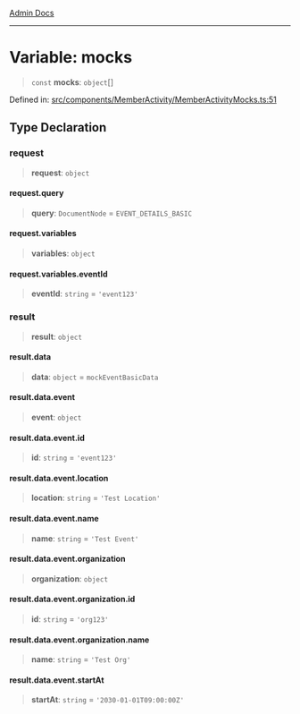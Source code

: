 [Admin Docs](/)

***

# Variable: mocks

> `const` **mocks**: `object`[]

Defined in: [src/components/MemberActivity/MemberActivityMocks.ts:51](https://github.com/PalisadoesFoundation/talawa-admin/blob/main/src/components/MemberActivity/MemberActivityMocks.ts#L51)

## Type Declaration

### request

> **request**: `object`

#### request.query

> **query**: `DocumentNode` = `EVENT_DETAILS_BASIC`

#### request.variables

> **variables**: `object`

#### request.variables.eventId

> **eventId**: `string` = `'event123'`

### result

> **result**: `object`

#### result.data

> **data**: `object` = `mockEventBasicData`

#### result.data.event

> **event**: `object`

#### result.data.event.id

> **id**: `string` = `'event123'`

#### result.data.event.location

> **location**: `string` = `'Test Location'`

#### result.data.event.name

> **name**: `string` = `'Test Event'`

#### result.data.event.organization

> **organization**: `object`

#### result.data.event.organization.id

> **id**: `string` = `'org123'`

#### result.data.event.organization.name

> **name**: `string` = `'Test Org'`

#### result.data.event.startAt

> **startAt**: `string` = `'2030-01-01T09:00:00Z'`
